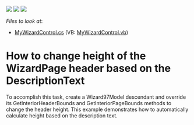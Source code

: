 <!-- default badges list -->
![](https://img.shields.io/endpoint?url=https://codecentral.devexpress.com/api/v1/VersionRange/128639207/13.1.4%2B)
[![](https://img.shields.io/badge/Open_in_DevExpress_Support_Center-FF7200?style=flat-square&logo=DevExpress&logoColor=white)](https://supportcenter.devexpress.com/ticket/details/E1488)
[![](https://img.shields.io/badge/📖_How_to_use_DevExpress_Examples-e9f6fc?style=flat-square)](https://docs.devexpress.com/GeneralInformation/403183)
<!-- default badges end -->
<!-- default file list -->
*Files to look at*:

* [MyWizardControl.cs](./CS/Q208175/MyWizardControl.cs) (VB: [MyWizardControl.vb](./VB/Q208175/MyWizardControl.vb))
<!-- default file list end -->
# How to change height of the WizardPage header based on the DescriptionText


<p>To accomplish this task, create a Wizard97Model descendant and override its GetInteriorHeaderBounds and GetInteriorPageBounds methods to change the header height. This example demonstrates how to automatically calculate height based on the description text.</p>

<br/>


